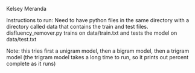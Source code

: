 Kelsey Meranda

Instructions to run:
Need to have python files in the same directory with a directory called data that contains the train and test files. 
disfluency_remover.py trains on data/train.txt and tests the model on data/test.txt

Note: this tries first a unigram model, then a bigram model, then a trigram model (the trigram model takes a long time to run, so it prints out percent complete as it runs)
